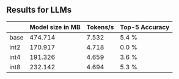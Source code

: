 ## Results for LLMs

|         | Model size in MB | Tokens/s | Top-5 Accuracy |
|---------|------------|----------------|-----------|
| base    |        474.714    |       7.532       |     5.4 %      | 
| int2    |      170.917      |       4.718         |   0.0 %        |
| int4 |         191.326   |       4.659         |      3.6 %     | 
| int8 |        232.142    |       4.694         |     5.3 %      |
